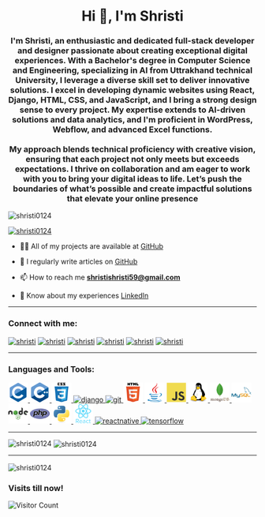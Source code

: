 <h1 align="center">Hi 👋, I'm Shristi</h1>
<h3 align="center">I'm Shristi, an enthusiastic and dedicated full-stack developer and designer passionate about creating exceptional digital experiences. With a Bachelor's degree in Computer Science and Engineering, specializing in AI from Uttrakhand technical University, I leverage a diverse skill set to deliver innovative solutions. I excel in developing dynamic websites using React, Django, HTML, CSS, and JavaScript, and I bring a strong design sense to every project. My expertise extends to AI-driven solutions and data analytics, and I'm proficient in WordPress, Webflow, and advanced Excel functions.
  <br> <br> My approach blends technical proficiency with creative vision, ensuring that each project not only meets but exceeds expectations. I thrive on collaboration and am eager to work with you to bring your digital ideas to life. Let’s push the boundaries of what’s possible and create impactful solutions that elevate your online presence</h3>

<p align="left"> <img src="https://komarev.com/ghpvc/?username=shristi0124&label=Profile%20views&color=0e75b6&style=flat" alt="shristi0124" /> </p>

<p align="left"> <a href="https://github.com/ryo-ma/github-profile-trophy"><img src="https://github-profile-trophy.vercel.app/?username=shristi0124" alt="shristi0124" /></a> </p>

- 👨‍💻 All of my projects are available at [GitHub](https://github.com/Shristi0124?tab=repositories)

- 📝 I regularly write articles on [GitHub](https://github.com/Shristi0124?tab=repositories)

- 📫 How to reach me **shristishristi59@gmail.com**

- 📄 Know about my experiences [LinkedIn](https://www.linkedin.com/in/shristi-51826b249/)
<hr>
<h3 align="left">Connect with me:</h3>
<p align="left">
<a href="https://linkedin.com/in/shristi" target="blank"><img align="center" src="https://raw.githubusercontent.com/rahuldkjain/github-profile-readme-generator/master/src/images/icons/Social/linked-in-alt.svg" alt="shristi" height="30" width="40" /></a>
<a href="https://fb.com/shristi" target="blank"><img align="center" src="https://raw.githubusercontent.com/rahuldkjain/github-profile-readme-generator/master/src/images/icons/Social/facebook.svg" alt="shristi" height="30" width="40" /></a>
<a href="https://instagram.com/shristi" target="blank"><img align="center" src="https://raw.githubusercontent.com/rahuldkjain/github-profile-readme-generator/master/src/images/icons/Social/instagram.svg" alt="shristi" height="30" width="40" /></a>
<a href="https://www.leetcode.com/shristi" target="blank"><img align="center" src="https://raw.githubusercontent.com/rahuldkjain/github-profile-readme-generator/master/src/images/icons/Social/leet-code.svg" alt="shristi" height="30" width="40" /></a>
<a href="https://auth.geeksforgeeks.org/user/shristi" target="blank"><img align="center" src="https://raw.githubusercontent.com/rahuldkjain/github-profile-readme-generator/master/src/images/icons/Social/geeks-for-geeks.svg" alt="shristi" height="30" width="40" /></a>
<a href="https://discord.gg/shristi" target="blank"><img align="center" src="https://raw.githubusercontent.com/rahuldkjain/github-profile-readme-generator/master/src/images/icons/Social/discord.svg" alt="shristi" height="30" width="40" /></a>
</p>
<hr>
<h3 align="left">Languages and Tools:</h3>
<p align="left"> <a href="https://www.cprogramming.com/" target="_blank" rel="noreferrer"> <img src="https://raw.githubusercontent.com/devicons/devicon/master/icons/c/c-original.svg" alt="c" width="40" height="40"/> </a> <a href="https://www.w3schools.com/cpp/" target="_blank" rel="noreferrer"> <img src="https://raw.githubusercontent.com/devicons/devicon/master/icons/cplusplus/cplusplus-original.svg" alt="cplusplus" width="40" height="40"/> </a> <a href="https://www.w3schools.com/css/" target="_blank" rel="noreferrer"> <img src="https://raw.githubusercontent.com/devicons/devicon/master/icons/css3/css3-original-wordmark.svg" alt="css3" width="40" height="40"/> </a> <a href="https://www.djangoproject.com/" target="_blank" rel="noreferrer"> <img src="https://cdn.worldvectorlogo.com/logos/django.svg" alt="django" width="40" height="40"/> </a> <a href="https://git-scm.com/" target="_blank" rel="noreferrer"> <img src="https://www.vectorlogo.zone/logos/git-scm/git-scm-icon.svg" alt="git" width="40" height="40"/> </a> <a href="https://www.w3.org/html/" target="_blank" rel="noreferrer"> <img src="https://raw.githubusercontent.com/devicons/devicon/master/icons/html5/html5-original-wordmark.svg" alt="html5" width="40" height="40"/> </a> <a href="https://www.java.com" target="_blank" rel="noreferrer"> <img src="https://raw.githubusercontent.com/devicons/devicon/master/icons/java/java-original.svg" alt="java" width="40" height="40"/> </a> <a href="https://developer.mozilla.org/en-US/docs/Web/JavaScript" target="_blank" rel="noreferrer"> <img src="https://raw.githubusercontent.com/devicons/devicon/master/icons/javascript/javascript-original.svg" alt="javascript" width="40" height="40"/> </a> <a href="https://www.linux.org/" target="_blank" rel="noreferrer"> <img src="https://raw.githubusercontent.com/devicons/devicon/master/icons/linux/linux-original.svg" alt="linux" width="40" height="40"/> </a> <a href="https://www.mongodb.com/" target="_blank" rel="noreferrer"> <img src="https://raw.githubusercontent.com/devicons/devicon/master/icons/mongodb/mongodb-original-wordmark.svg" alt="mongodb" width="40" height="40"/> </a> <a href="https://www.mysql.com/" target="_blank" rel="noreferrer"> <img src="https://raw.githubusercontent.com/devicons/devicon/master/icons/mysql/mysql-original-wordmark.svg" alt="mysql" width="40" height="40"/> </a> <a href="https://nodejs.org" target="_blank" rel="noreferrer"> <img src="https://raw.githubusercontent.com/devicons/devicon/master/icons/nodejs/nodejs-original-wordmark.svg" alt="nodejs" width="40" height="40"/> </a> <a href="https://www.php.net" target="_blank" rel="noreferrer"> <img src="https://raw.githubusercontent.com/devicons/devicon/master/icons/php/php-original.svg" alt="php" width="40" height="40"/> </a> <a href="https://www.python.org" target="_blank" rel="noreferrer"> <img src="https://raw.githubusercontent.com/devicons/devicon/master/icons/python/python-original.svg" alt="python" width="40" height="40"/> </a> <a href="https://reactjs.org/" target="_blank" rel="noreferrer"> <img src="https://raw.githubusercontent.com/devicons/devicon/master/icons/react/react-original-wordmark.svg" alt="react" width="40" height="40"/> </a> <a href="https://reactnative.dev/" target="_blank" rel="noreferrer"> <img src="https://reactnative.dev/img/header_logo.svg" alt="reactnative" width="40" height="40"/> </a> <a href="https://www.tensorflow.org" target="_blank" rel="noreferrer"> <img src="https://www.vectorlogo.zone/logos/tensorflow/tensorflow-icon.svg" alt="tensorflow" width="40" height="40"/> </a> </p>



<hr>
<p><img align="left" src="https://github-readme-stats.vercel.app/api/top-langs?username=shristi0124&show_icons=true&locale=en&layout=compact" alt="shristi0124" /></p>

<p>&nbsp;<img align="center" src="https://github-readme-stats.vercel.app/api?username=shristi0124&show_icons=true&locale=en" alt="shristi0124" /></p>
<hr>
<p><img align="center" src="https://github-readme-streak-stats.herokuapp.com/?user=shristi0124&" alt="shristi0124" /></p>

### Visits till now!

![Visitor Count](https://profile-counter.glitch.me/Shristi0124/count.svg) 


